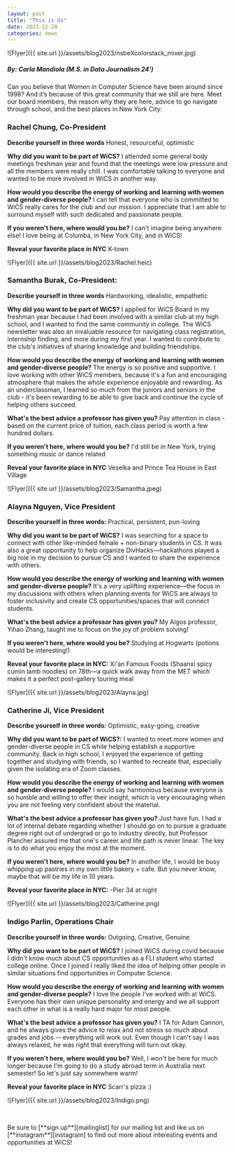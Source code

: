 ```yaml
---
layout: post
title: "This is Us"
date: 2023-12-20
categories: news
---
```


![Flyer]({{ site.url }}/assets/blog2023/nsbeXcolorstack_mixer.jpg)
##### By: Carla Mandiola (M.S. in Data Journalism 24')

Can you believe that Women in Computer Science have been around since 1998? And it’s because of this great community that we still are here. Meet our board members, the reason why they are here, advice to go navigate through school, and the best places in New York City:

### Rachel Chung, Co-President
**Describe yourself in three words**
Honest, resourceful, optimistic

**Why did you want to be part of WiCS?**
I attended some general body meetings freshman year and found that the meetings were low pressure and all the members were really chill. I was comfortable talking to everyone and wanted to be more involved in WiCS in another way.

**How would you describe the energy of working and learning with women and gender-diverse people?**
I can tell that everyone who is committed to WiCS really cares for the club and our mission. I appreciate that I am able to surround myself with such dedicated and passionate people.

**If you weren't here, where would you be?**
I can't imagine being anywhere else! I love being at Columba, in New York City, and in WiCS!

**Reveal your favorite place in NYC**
K-town

![Flyer]({{ site.url }}/assets/blog2023/Rachel.heic)


### Samantha Burak, Co-President:
**Describe yourself in three words**
Hardworking, idealistic, empathetic

**Why did you want to be part of WiCS?**
I applied for WiCS Board in my freshman year because I had been involved with a similar club at my high school, and I wanted to find the same community in college. The WiCS newsletter was also an invaluable resource for navigating class registration, internship finding, and more during my first year. I wanted to contribute to the club's initiatives of sharing knowledge and building friendships.

**How would you describe the energy of working and learning with women and gender-diverse people?**
The energy is so positive and supportive. I love working with other WiCS members, because it's a fun and encouraging atmosphere that makes the whole experience enjoyable and rewarding. As an underclassman, I learned so much from the juniors and seniors in the club - it's been rewarding to be able to give back and continue the cycle of helping others succeed.

**What's the best advice a professor has given you?**
Pay attention in class - based on the current price of tuition, each class period is worth a few hundred dollars.

**If you weren't here, where would you be?**
I'd still be in New York, trying something music or dance related

**Reveal your favorite place in NYC**
Veselka and Prince Tea House in East Village

![Flyer]({{ site.url }}/assets/blog2023/Samantha.jpeg)


### Alayna Nguyen, Vice President
**Describe yourself in three words:**
Practical, persistent, pun-loving

**Why did you want to be part of WiCS?**
I was searching for a space to connect with other like-minded female + non-binary students in CS. It was also a great opportunity to help organize DivHacks—hackathons played a big role in my decision to pursue CS and I wanted to share the experience with others.

**How would you describe the energy of working and learning with women and gender-diverse people?**
It's a very uplifting experience—the focus in my discussions with others when planning events for WiCS are always to foster inclusivity and create CS opportunities/spaces that will connect students.

**What's the best advice a professor has given you?**
My Algos professor, Yihao Zhang, taught me to focus on the joy of problem solving!

**If you weren't here, where would you be?**
Studying at Hogwarts (potions would be interesting!)

**Reveal your favorite place in NYC:**
Xi'an Famous Foods (Shaanxi spicy cumin lamb noodles) on 78th—a quick walk away from the MET which makes it a perfect post-gallery touring meal

![Flyer]({{ site.url }}/assets/blog2023/Alayna.jpg)


### Catherine Ji, Vice President
**Describe yourself in three words:**
Optimistic, easy-going, creative

**Why did you want to be part of WiCS?:**
I wanted to meet more women and gender-diverse people in CS while helping establish a supportive community. Back in high school, I enjoyed the experience of getting together and studying with friends, so I wanted to recreate that, especially given the isolating era of Zoom classes.

**How would you describe the energy of working and learning with women and gender-diverse people?**
I would say harmonious because everyone is so humble and willing to offer their insight, which is very encouraging when you are not feeling very confident about the material.

**What's the best advice a professor has given you?**
Just have fun. I had a lot of internal debate regarding whether I should go on to pursue a graduate degree right out of undergrad or go to industry directly, but Professor Plancher assured me that one's career and life path is never linear. The key is to do what you enjoy the most at the moment.

**If you weren't here, where would you be?**
In another life, I would be busy whipping up pastries in my own little bakery + cafe. But you never know, maybe that will be my life in 10 years.

**Reveal your favorite place in NYC:**
-Pier 34 at night

![Flyer]({{ site.url }}/assets/blog2023/Catherine.png)


### Indigo Parlin, Operations Chair
**Describe yourself in three words:**
Outgoing, Creative, Genuine

**Why did you want to be part of WiCS?**
I joined WiCS during covid because I didn't know much about CS opportunities as a FLI student who started college online. Once I joined I really liked the idea of helping other people in similar situations find opportunities in Computer Science.

**How would you describe the energy of working and learning with women and gender-diverse people?**
I love the people I've worked with at WiCS. Everyone has their own unique personality and energy and we all support each other in what is a really hard major for most people.

**What's the best advice a professor has given you?**
I TA for Adam Cannon, and he always gives the advice to relax and not stress so much about grades and jobs -- everything will work out. Even though I can't say I was always relaxed, he was right that everything will turn out okay.

**If you weren't here, where would you be?**
Well, I won't be here for much longer because I'm going to do a study abroad term in Australia next semester! So let's just say somewhere warm!

**Reveal your favorite place in NYC**
Scarr's pizza :)

![Flyer]({{ site.url }}/assets/blog2023/Indigo.png)

<p>&nbsp;</p>
Be sure to [**sign up**][mailinglist] for our mailing list and like us on [**instagram**][instagram] to find out more about interesting events and opportunities at WiCS! 

[mailinglist]: http://columbia.us9.list-manage.com/subscribe?u=4c6a1c710f8ab9cce10272368&id=593b5faa43
[instagram]:https://www.instagram.com/columbiawics/?utm_source=ig_web_button_share_sheet&igshid=OGQ5ZDc2ODk2ZA==
